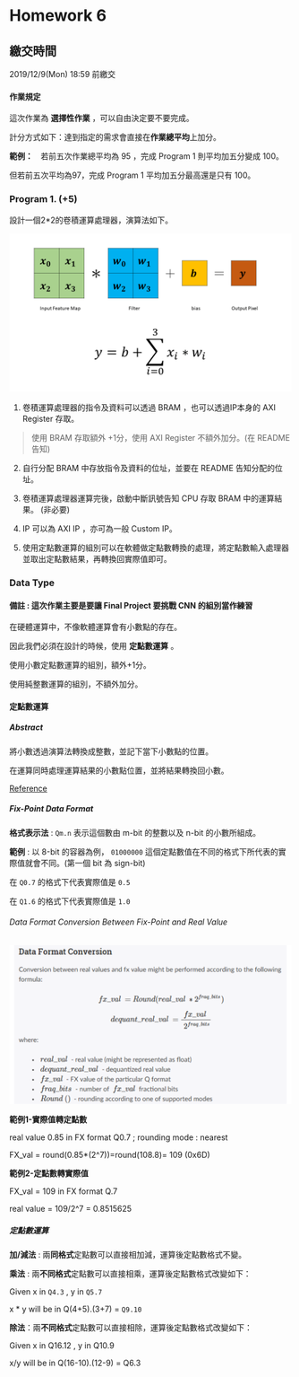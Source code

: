 Homework 6
====

## 繳交時間

2019/12/9(Mon) 18:59 前繳交

#### 作業規定

這次作業為 **選擇性作業** ，可以自由決定要不要完成。

計分方式如下：達到指定的需求會直接在**作業總平均**上加分。

**範例：**　若前五次作業總平均為 95 ，完成 Program 1 則平均加五分變成 100。

但若前五次平均為97，完成 Program 1 平均加五分最高還是只有 100。

### Program 1. (+5)

設計一個2*2的卷積運算處理器，演算法如下。

![algorithm](images/algorithm.png)

1. 卷積運算處理器的指令及資料可以透過 BRAM ，也可以透過IP本身的 AXI Register 存取。

> 使用 BRAM 存取額外 +1分，使用 AXI Register 不額外加分。(在 README 告知)

2. 自行分配 BRAM 中存放指令及資料的位址，並要在 README 告知分配的位址。

3. 卷積運算處理器運算完後，啟動中斷訊號告知 CPU 存取 BRAM 中的運算結果。 (非必要)

4. IP 可以為 AXI IP ，亦可為一般 Custom IP。

5. 使用定點數運算的組別可以在軟體做定點數轉換的處理，將定點數輸入處理器並取出定點數結果，再轉換回實際值即可。

### Data Type

#### 備註 : 這次作業主要是要讓 Final Project 要挑戰 CNN 的組別當作練習

在硬體運算中，不像軟體運算會有小數點的存在。

因此我們必須在設計的時候，使用 **定點數運算** 。

使用小數定點數運算的組別，額外+1分。

使用純整數運算的組別，不額外加分。

#### 定點數運算

##### Abstract

將小數透過演算法轉換成整數，並記下當下小數點的位置。

在運算同時處理運算結果的小數點位置，並將結果轉換回小數。

[Reference](https://embarc.org/embarc_mli/doc/build/html/MLI_FP_data_format/MLI_FP_data_format.html)

##### Fix-Point Data Format

**格式表示法** : `Qm.n` 表示這個數由 m-bit 的整數以及 n-bit 的小數所組成。

**範例** : 以 8-bit 的容器為例， `01000000` 這個定點數值在不同的格式下所代表的實際值就會不同。(第一個 bit 為 sign-bit)

在 `Q0.7` 的格式下代表實際值是 `0.5`

在 `Q1.6` 的格式下代表實際值是 `1.0`

###### Data Format Conversion Between Fix-Point and Real Value

![Data Format Conversion](images/FXP_dc.png)

**範例1-實際值轉定點數**

real value 0.85 in FX format Q0.7 ; rounding mode : nearest

FX_val = round(0.85*(2^7))=round(108.8)= 109 (0x6D)

**範例2-定點數轉實際值**

FX_val = 109 in FX format Q.7

real value = 109/2^7 = 0.8515625

##### 定點數運算

**加/減法** : 兩**同格式**定點數可以直接相加減，運算後定點數格式不變。

**乘法** : 兩**不同格式**定點數可以直接相乘，運算後定點數格式改變如下：

Given x in `Q4.3` , y in `Q5.7`

x * y will be in Q(4+5).(3+7) = `Q9.10`

**除法**：兩**不同格式**定點數可以直接相除，運算後定點數格式改變如下：

Given x in Q16.12 , y in Q10.9

x/y will be in Q(16-10).(12-9) = Q6.3
